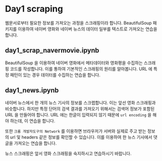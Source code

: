 # Day1 scraping

웹문서로부터 필요한 정보를 가져오는 과정을 스크래핑이라 합니다. BeautifulSoup 패키지를 이용하여 네이버 영화와 네이버 뉴스의 데이터 일부를 텍스트로 가져오는 연습을 합니다.

## day1_scrap_navermovie.ipynb

BeautifulSoup 을 이용하여 네이버 영화에서 메타데이터와 영화평을 수집하는 스크래핑 코드를 작성합니다. 이를 통하여 기본적인 스크래핑의 원리를 알아봅니다. URL 에 특정 패턴이 있는 경우 데이터를 수집하는 연습을 합니다.

## day1_news.ipynb

네이버 뉴스에서 한 개의 뉴스 기사의 정보를 스크랩합니다. 이는 앞선 영화 스크래핑과 비슷합니다. 하지만 특정 단어의 검색 결과를 가져오기 위해서는 검색어 정보가 포함된 URL 을 만들어야 합니다. URL 에는 한글이 입력되지 않기 때문에 `url encoding` 을 해야 하는데, 이 연습을 합니다.

또한 `크롬 개발자도구의 Network` 를 이용하면 브라우저가 서버와 실제로 주고 받는 정보의 url 및 headers 같은 정보를 확인할 수 있습니다. 이를 이용하여 한 뉴스 기사에서 댓글을 가져오는 연습을 합니다.

뉴스 스크래핑은 앞서 영화 스크래핑을 숙지하시고 연습하시기 바랍니다.
